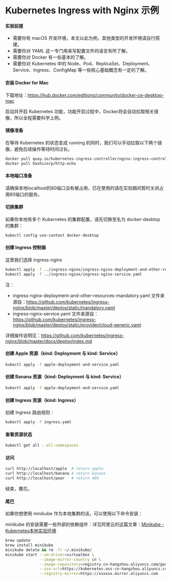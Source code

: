 # Kubernetes Ingress with Nginx 示例

#### 实验前提

* 需要你有 macOS 开发环境，本文以此为例，其他类型的开发环境请自行搭建。
* 需要你对 YAML 这一专门用来写配置文件的语言有所了解。
* 需要你对 Docker 有一些基本的了解。
* 需要你对 Kubernetes 中的 Node、Pod、ReplicaSet、Deployment、Service、Ingress、ConfigMap 等一些核心基础概念有一定的了解。

#### 安装 Docker for Mac

下载地址：https://hub.docker.com/editions/community/docker-ce-desktop-mac

启动并开启 Kubernetes 功能，功能开启过程中，Docker将会自动拉取相关镜像，所以全程需要科学上网。

#### 镜像准备

在等待 Kubernetes 的状态变成 running 的同时，我们可以手动拉取以下两个镜像，避免后续操作等待时间过长。

```bash
docker pull quay.io/kubernetes-ingress-controller/nginx-ingress-controller:0.30.0
docker pull hashicorp/http-echo
```

#### 本地端口准备

请确保本地localhost的80端口没有被占用，已在使用的请在实验期间暂时关闭占用80端口的服务。

#### 切换集群

如果你本地有多个 Kubernetes 的集群配置，请先切换至名为 docker-desktop 的集群：

````bash
kubectl config use-context docker-desktop
````

#### 创建 Ingress 控制器

这里我们选择 ingress-nginx

```bash
kubectl apply -f ../ingress-nginx/ingress-nginx-deployment-and-other-resources-mandatory.yaml
kubectl apply -f ../ingress-nginx/ingress-nginx-service.yaml
```

注：
* ingress-nginx-deployment-and-other-resources-mandatory.yaml 文件来源自：https://github.com/kubernetes/ingress-nginx/blob/master/deploy/static/mandatory.yaml
* ingress-nginx-service.yaml 文件来源自：https://github.com/kubernetes/ingress-nginx/blob/master/deploy/static/provider/cloud-generic.yaml

详细操作说明见：https://github.com/kubernetes/ingress-nginx/blob/master/docs/deploy/index.md

#### 创建 Apple 资源（kind: Deployment 与 kind: Service）

```bash
kubectl apply -f apple-deployment-and-service.yaml
```

#### 创建 Banana 资源（kind: Deployment 与 kind: Service）

```bash
kubectl apply -f apple-deployment-and-service.yaml
```

#### 创建 Ingress 资源（kind: Ingress）

创建 Ingress 路由规则：

```bash
kubectl apply -f ingress.yaml
```

#### 查看资源状态
```bash
kubectl get all --all-namespaces
```

#### 访问

```bash
curl http://localhost/apple  # return apple
curl http://localhost/banana # return banana
curl http://localhost/pear   # return 404
```

结束，撒花。

#### 尾巴

如果你想使用 minikube 作为本地集群的话，可以使用以下命令安装：

minikube 的安装需要一些外部的依赖组件：详见阿里云的这篇文章：[Minikube - Kubernetes本地实验环境](https://yq.aliyun.com/articles/221687)

```bash
brew update
brew install minikube
minikube delete && rm -fr ~/.minikube/
minikube start --vm-driver=virtualbox \
               --image-mirror-country cn \
               --image-repository=registry.cn-hangzhou.aliyuncs.com/google_containers \
               --iso-url=https://kubernetes.oss-cn-hangzhou.aliyuncs.com/minikube/iso/minikube-v1.7.3.iso \
               --registry-mirror=https://xxxxxx.mirror.aliyuncs.com
```